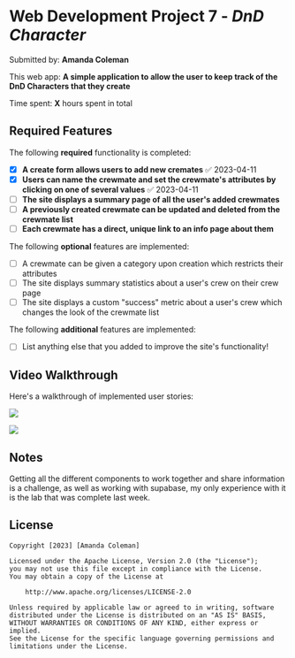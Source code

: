 # Web Development Project 7 - *DnD Character*

Submitted by: **Amanda Coleman**

This web app: **A simple application to allow the user to keep track of the DnD Characters that they create**

Time spent: **X** hours spent in total

## Required Features

The following **required** functionality is completed:

- [x] **A create form allows users to add new cremates** ✅ 2023-04-11
- [x] **Users can name the crewmate and set the crewmate's attributes by clicking on one of several values** ✅ 2023-04-11
- [ ] **The site displays a summary page of all the user's added crewmates**
- [ ] **A previously created crewmate can be updated and deleted from the crewmate list**
- [ ] **Each crewmate has a direct, unique link to an info page about them**

The following **optional** features are implemented:

- [ ] A crewmate can be given a category upon creation which restricts their attributes
- [ ] The site displays summary statistics about a user's crew on their crew page 
- [ ] The site displays a custom "success" metric about a user's crew which changes the look of the crewmate list

The following **additional** features are implemented:

* [ ] List anything else that you added to improve the site's functionality!

## Video Walkthrough

Here's a walkthrough of implemented user stories:

![](https://media.giphy.com/media/v1.Y2lkPTc5MGI3NjExYWRlZWEyOWMzYzg5N2E2OGJlYzJmMmE2ZDc0MWIwN2YzYzVkOTNiOSZjdD1n/nm4A5QmdJFhEKjGCxq/giphy.gif)




![](https://media.giphy.com/media/v1.Y2lkPTc5MGI3NjExZjAxZTU5N2U1YjBkY2M0MjQ1Y2Y0OTA2MmU1MTBiNzRhMzAzZTQyNiZjdD1n/YLeSrcGVXoGjit6Klx/giphy.gif)


## Notes

Getting all the different components to work together and share information is a challenge, as well as working with supabase, my only experience with it is the lab that was complete last week.  

## License

    Copyright [2023] [Amanda Coleman]

    Licensed under the Apache License, Version 2.0 (the "License");
    you may not use this file except in compliance with the License.
    You may obtain a copy of the License at

        http://www.apache.org/licenses/LICENSE-2.0

    Unless required by applicable law or agreed to in writing, software
    distributed under the License is distributed on an "AS IS" BASIS,
    WITHOUT WARRANTIES OR CONDITIONS OF ANY KIND, either express or implied.
    See the License for the specific language governing permissions and
    limitations under the License.